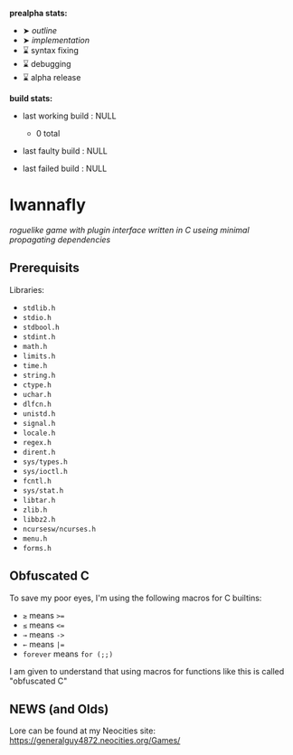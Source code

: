 **prealpha stats:**
- ➤ *outline*
- ➤ *implementation*
- ⌛ syntax fixing
- ⌛ debugging
- ⌛ alpha release

**build stats:**
- last working build : NULL
	- 0 total

- last faulty build : NULL
- last failed build : NULL

Iwannafly
=========
*roguelike game with plugin interface written in C useing minimal propagating dependencies*

Prerequisits
------------

Libraries:
- <CODE>stdlib.h</CODE>
- <CODE>stdio.h</CODE>
- <CODE>stdbool.h</CODE>
- <CODE>stdint.h</CODE>
- <CODE>math.h</CODE>
- <CODE>limits.h</CODE>
- <CODE>time.h</CODE>
- <CODE>string.h</CODE>
- <CODE>ctype.h</CODE>
- <CODE>uchar.h</CODE>
- <CODE>dlfcn.h</CODE>
- <CODE>unistd.h</CODE>
- <CODE>signal.h</CODE>
- <CODE>locale.h</CODE>
- <CODE>regex.h</CODE>
- <CODE>dirent.h</CODE>
- <CODE>sys/types.h</CODE>
- <CODE>sys/ioctl.h</CODE>
- <CODE>fcntl.h</CODE>
- <CODE>sys/stat.h</CODE>
- <CODE>libtar.h</CODE>
- <CODE>zlib.h</CODE>
- <CODE>libbz2.h</CODE>
- <CODE>ncursesw/ncurses.h</CODE>
- <CODE>menu.h</CODE>
- <CODE>forms.h</CODE>

Obfuscated C
------------

To save my poor eyes, I'm using the following macros for C builtins:

- <CODE>≥</CODE> means <CODE>\>=</CODE>
- <CODE>≤</CODE> means <CODE>\<=</CODE>
- <CODE>→</CODE> means <CODE>-\></CODE>
- <CODE>←</CODE> means <CODE>|=</CODE>
- <CODE>forever</CODE> means <CODE>for (;;)</CODE>

I am given to understand that using macros for functions like this
is called "obfuscated C"

NEWS (and Olds)
---------------

Lore can be found at my Neocities site: https://generalguy4872.neocities.org/Games/
